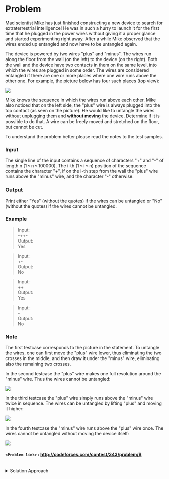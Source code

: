 # Problem
Mad scientist Mike has just finished constructing a new device to search for extraterrestrial intelligence! He was in such a hurry to launch it for the first time that he plugged in the power wires without giving it a proper glance and started experimenting right away. After a while Mike observed that the wires ended up entangled and now have to be untangled again.

The device is powered by two wires "plus" and "minus". The wires run along the floor from the wall (on the left) to the device (on the right). Both the wall and the device have two contacts in them on the same level, into which the wires are plugged in some order. The wires are considered entangled if there are one or more places where one wire runs above the other one. For example, the picture below has four such places (top view):

![](https://espresso.codeforces.com/d9893064977f0a3ba06c4b18908f20c7ef488731.png)

Mike knows the sequence in which the wires run above each other. Mike also noticed that on the left side, the "plus" wire is always plugged into the top contact (as seen on the picture). He would like to untangle the wires without unplugging them and **without moving** the device. Determine if it is possible to do that. A wire can be freely moved and stretched on the floor, but cannot be cut.

To understand the problem better please read the notes to the test samples.

### Input
The single line of the input contains a sequence of characters "+" and "-" of length n (1 ≤ n ≤ 100000). The i-th (1 ≤ i ≤ n) position of the sequence contains the character "+", if on the i-th step from the wall the "plus" wire runs above the "minus" wire, and the character "-" otherwise.

### Output
Print either "Yes" (without the quotes) if the wires can be untangled or "No" (without the quotes) if the wires cannot be untangled.

### Example
>Input:<br/>
-++-<br/>
>Output:<br/>
Yes<br/>

>Input:<br/>
+-<br/>
>Output:<br/>
No<br/>

>Input:<br/>
++<br/>
>Output:<br/>
Yes<br/>

>Input:<br/>
-<br/>
>Output:<br/>
No<br/>

### Note
The first testcase corresponds to the picture in the statement. To untangle the wires, one can first move the "plus" wire lower, thus eliminating the two crosses in the middle, and then draw it under the "minus" wire, eliminating also the remaining two crosses.

In the second testcase the "plus" wire makes one full revolution around the "minus" wire. Thus the wires cannot be untangled:

![](https://espresso.codeforces.com/ab7cf5aedea609efdfcd91bf5ece433ff50d80fe.png)

In the third testcase the "plus" wire simply runs above the "minus" wire twice in sequence. The wires can be untangled by lifting "plus" and moving it higher:

![](https://espresso.codeforces.com/c3d652f33419ce743e0f2e4e951b77f90915151b.png)

In the fourth testcase the "minus" wire runs above the "plus" wire once. The wires cannot be untangled without moving the device itself:

![](https://espresso.codeforces.com/ca61897e6664278c14115d010a07b6023c28e833.png)

#### `<Problem link>` : <http://codeforces.com/contest/343/problem/B>
<br/>
<details>
  <summary>Solution Approach</summary>
  
  ######
  
  If you have practiced the question using some test cases of your own like (`+-+`, `---`, `--`, `+`) etc then it's not hard to build the intuition that if the same wire runs above another continuously then we can untangle the wire by pulling it up or down and get a less tangled wire and follow the same procedure.
  
  Hence, if we have same adjacent sign in input then we can remove the signs from the string to receive a shorter string and follow the same procedure. We can use a stack to implement it. If after processing the string, the stack is empty then the ans is **Yes** else the ans is **No**.

**Bonus: For all strings of odd size the ans is No**

</details>
